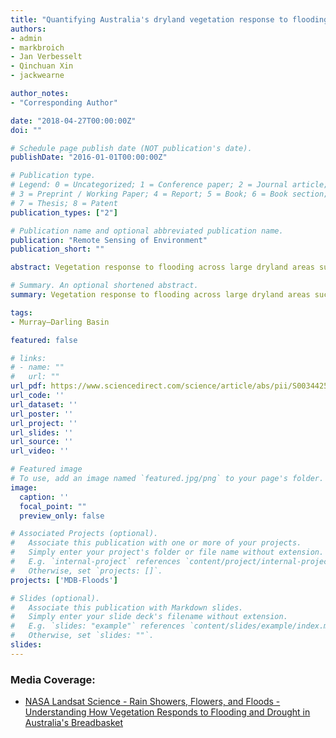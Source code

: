 ```yaml
---
title: "Quantifying Australia's dryland vegetation response to flooding and drought at sub-continental scale"
authors:
- admin
- markbroich
- Jan Verbesselt
- Qinchuan Xin
- jackwearne

author_notes:
- "Corresponding Author"

date: "2018-04-27T00:00:00Z"
doi: ""

# Schedule page publish date (NOT publication's date).
publishDate: "2016-01-01T00:00:00Z"

# Publication type.
# Legend: 0 = Uncategorized; 1 = Conference paper; 2 = Journal article;
# 3 = Preprint / Working Paper; 4 = Report; 5 = Book; 6 = Book section;
# 7 = Thesis; 8 = Patent
publication_types: ["2"]

# Publication name and optional abbreviated publication name.
publication: "Remote Sensing of Environment"
publication_short: ""

abstract: Vegetation response to flooding across large dryland areas such as Australia's Murray Darling Basin (MDB) is not understood synoptically and with locally relevant detail. We filled this knowledge gap by quantifying vegetation dynamics, defined here as greening and browning due to changing chlorophyll content and leaf area index, in response to flooding and rainfall across the floodplains of the entire MDB. We quantified vegetation and flooding dynamics using the same data source, namely 26 years of high resolution, wall-to-wall satellite data, in a top down statistical modeling approach, where we controlled for rainfall. Our time series (1986–2011) covered a period of extreme hydroclimatic variability, including the South East Australian Millennium Drought, thus providing a research opportunity to investigate how the relationship between vegetation and flooding changed during wet and dry periods. Our results showed that besides rainfall, flooding plays a key role in driving floodplain vegetation dynamics, yet the role of flooding varied across the MDB floodplains. We quantified a change in the relationship of how vegetation responds to rainfall and flooding with an unprecedented level of spatial detail. The change in the relationships coincided primarily with the onset of the Millennium Drought, yet local and regional differences in the timing of the change did occur, suggesting that the beginning of the Millennium Drought did not impact all floodplain areas at the same time. Our synoptic while locally relevant quantification of the changing response of vegetation to rainfall and flooding is a first step to help underpin Australia's investment into environmental water allocations.

# Summary. An optional shortened abstract.
summary: Vegetation response to flooding across large dryland areas such as Australia's Murray Darling Basin (MDB) is not understood synoptically and with locally relevant detail.

tags:
- Murray–Darling Basin

featured: false

# links:
# - name: ""
#   url: ""
url_pdf: https://www.sciencedirect.com/science/article/abs/pii/S0034425718301895
url_code: ''
url_dataset: ''
url_poster: ''
url_project: ''
url_slides: ''
url_source: ''
url_video: ''

# Featured image
# To use, add an image named `featured.jpg/png` to your page's folder. 
image:
  caption: ''
  focal_point: ""
  preview_only: false

# Associated Projects (optional).
#   Associate this publication with one or more of your projects.
#   Simply enter your project's folder or file name without extension.
#   E.g. `internal-project` references `content/project/internal-project/index.md`.
#   Otherwise, set `projects: []`.
projects: ['MDB-Floods']

# Slides (optional).
#   Associate this publication with Markdown slides.
#   Simply enter your slide deck's filename without extension.
#   E.g. `slides: "example"` references `content/slides/example/index.md`.
#   Otherwise, set `slides: ""`.
slides:
---
```


### Media Coverage:
- <a href="https://landsat.gsfc.nasa.gov/article/rain-showers-flowers-and-floods-understanding-how-vegetation-responds-to-flooding-and-drought-in-australias-breadbasket/">NASA Landsat Science - Rain Showers, Flowers, and Floods - Understanding How Vegetation Responds to Flooding and Drought in Australia's Breadbasket</a>
